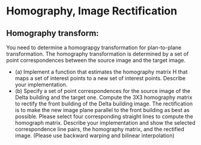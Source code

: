 # Homography, Image Rectification

## Homography transform: 
You need to determine a homograpgy transformation for plan-to-plane transformation. The homography transformation is determined by a set of point correspondences between the source image and the target image.
- (a) Implement a function that estimates the homography matrix H that maps a set of interest points to a new set of interest points. Describe your implementation.
- (b) Specify a set of point correspondences for the source image of the Delta building and the target one.
Compute the 3X3 homography matrix to rectify the front building of the Delta building image. The rectification is to make the new image plane parallel to the front building as best as possible. Please select four corresponding straight lines to compute the homograph matrix. Describe your implementation and show the selected correspondence line pairs, the homography matrix, and the rectified image. (Please use backward warping and bilinear interpolation)